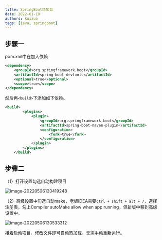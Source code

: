 ```yaml
---
title: SpringBoot热加载
date: 2022-01-10
authors: kuizuo
tags: [java, springboot]
---
```


<!-- truncate -->

## 步骤一

pom.xml中在加入依赖

```xml
<dependency>
 	<groupId>org.springframework.boot</groupId>
 	<artifactId>spring-boot-devtools</artifactId>
 	<optional>true</optional>
	<scope>true</scope>
</dependency>
```

然后再`<build>`下添加如下依赖。

```xml
<build>
        <plugins>
            <plugin>
                <groupId>org.springframework.boot</groupId>
                <artifactId>spring-boot-maven-plugin</artifactId>
                <configuration>
                    <fork>true</fork>
                </configuration>
            </plugin>
        </plugins>
    </build>
```

## 步骤二

（1）打开设置勾选自动构建项目

![image-20220506130419248](https://img.kuizuo.cn/image-20220506130419248.png)

（2）高级设置中勾选自动make，老版IDEA需要`ctrl + shift + alt + /`，选择注册表，勾上Compiler autoMake allow when app running，但新版中移到高级设置中。

![image-20220506130533312](https://img.kuizuo.cn/image-20220506130533312.png)

接着启动项目，修改文件即可自动热加载，无需手动重新运行。